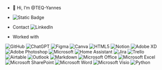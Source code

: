 - 👋 Hi, I’m @TEQ-Yannes
- ![Static Badge](https://img.shields.io/badge/working_as-requirements_engineer-blue)

- Contact
![LinkedIn](https://img.shields.io/badge/linkedin-%230077B5.svg?style=for-the-badge&logo=linkedin&logoColor=white)

-  Worked with
 
 ![GitHub](https://img.shields.io/badge/github-%23121011.svg?style=for-the-badge&logo=github&logoColor=white) ![ChatGPT](https://img.shields.io/badge/chatGPT-74aa9c?style=for-the-badge&logo=openai&logoColor=white) ![Figma](https://img.shields.io/badge/figma-%23F24E1E.svg?style=for-the-badge&logo=figma&logoColor=white) ![Canva](https://img.shields.io/badge/Canva-%2300C4CC.svg?style=for-the-badge&logo=Canva&logoColor=white) ![HTML5](https://img.shields.io/badge/html5-%23E34F26.svg?style=for-the-badge&logo=html5&logoColor=white) ![Notion](https://img.shields.io/badge/Notion-%23000000.svg?style=for-the-badge&logo=notion&logoColor=white) ![Adobe XD](https://img.shields.io/badge/Adobe%20XD-470137?style=for-the-badge&logo=Adobe%20XD&logoColor=#FF61F6) ![Adobe Photoshop](https://img.shields.io/badge/adobe%20photoshop-%2331A8FF.svg?style=for-the-badge&logo=adobe%20photoshop&logoColor=white) ![Microsoft](https://img.shields.io/badge/Microsoft-0078D4?style=for-the-badge&logo=microsoft&logoColor=white) ![Home Assistant](https://img.shields.io/badge/home%20assistant-%2341BDF5.svg?style=for-the-badge&logo=home-assistant&logoColor=white) ![Jira](https://img.shields.io/badge/jira-%230A0FFF.svg?style=for-the-badge&logo=jira&logoColor=white) ![Trello](https://img.shields.io/badge/Trello-%23026AA7.svg?style=for-the-badge&logo=Trello&logoColor=white) ![Airtable](https://img.shields.io/badge/Airtable-18BFFF?style=for-the-badge&logo=Airtable&logoColor=white) ![Outlook](https://img.shields.io/badge/Microsoft_Outlook-0078D4?style=for-the-badge&logo=microsoft-outlook&logoColor=white) ![Markdown](https://img.shields.io/badge/markdown-%23000000.svg?style=for-the-badge&logo=markdown&logoColor=white) ![Microsoft Office](https://img.shields.io/badge/Microsoft_Office-D83B01?style=for-the-badge&logo=microsoft-office&logoColor=white)
![Microsoft Excel](https://img.shields.io/badge/Microsoft_Excel-217346?style=for-the-badge&logo=microsoft-excel&logoColor=white)
![Microsoft SharePoint ](https://img.shields.io/badge/Microsoft_SharePoint-0078D4?style=for-the-badge&logo=microsoft-sharepoint&logoColor=white)
![Microsoft Word](https://img.shields.io/badge/Microsoft_Word-2B579A?style=for-the-badge&logo=microsoft-word&logoColor=white)
![Microsoft Visio ](https://img.shields.io/badge/Microsoft_Visio-3955A3?style=for-the-badge&logo=microsoft-visio&logoColor=white)
![Python](https://img.shields.io/badge/python-3670A0?style=for-the-badge&logo=python&logoColor=ffdd54)
<!---
TEQ-Yannes/TEQ-Yannes is a ✨ special ✨ repository because its `README.md` (this file) appears on your GitHub profile.
You can click the Preview link to take a look at your changes.
--->
